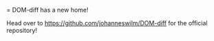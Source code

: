 = DOM-diff has a new home!

Head over to https://github.com/johanneswilm/DOM-diff for the official repository!

